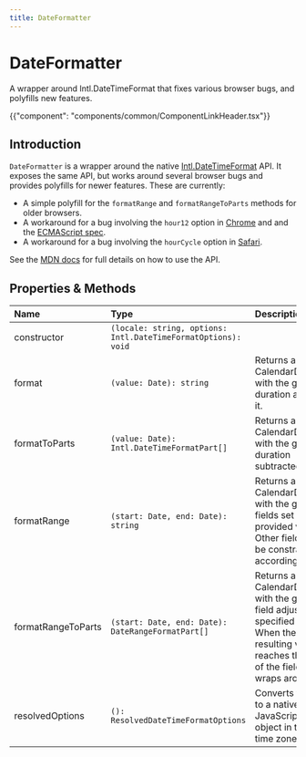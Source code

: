 ```yaml
---
title: DateFormatter
---
```


# DateFormatter

<p class="description">A wrapper around Intl.DateTimeFormat that fixes various browser bugs, and polyfills new features.</p>

{{"component": "components/common/ComponentLinkHeader.tsx"}}

## Introduction

`DateFormatter` is a wrapper around the native [Intl.DateTimeFormat](https://developer.mozilla.org/en-US/docs/Web/JavaScript/Reference/Global_Objects/Intl/DateTimeFormat) API. It exposes the same API, but works around several browser bugs and provides polyfills for newer features. These are currently:

- A simple polyfill for the `formatRange` and `formatRangeToParts` methods for older browsers.
- A workaround for a bug involving the `hour12` option in [Chrome](https://bugs.chromium.org/p/chromium/issues/detail?id=1045791) and and the [ECMAScript spec](https://github.com/tc39/ecma402/issues/402).
- A workaround for a bug involving the `hourCycle` option in [Safari](https://bugs.webkit.org/show_bug.cgi?id=229313).

See the [MDN docs](https://developer.mozilla.org/en-US/docs/Web/JavaScript/Reference/Global_Objects/Intl/DateTimeFormat) for full details on how to use the API.

## Properties & Methods

| Name               | Type                                                          | Description                                                                                                                                                    |
| :----------------- | :------------------------------------------------------------ | :------------------------------------------------------------------------------------------------------------------------------------------------------------- |
| constructor        | `(locale: string, options: Intl.DateTimeFormatOptions): void` |                                                                                                                                                                |
| format             | `(value: Date): string`                                       | Returns a new CalendarDateTime with the given duration added to it.                                                                                            |
| formatToParts      | `(value: Date): Intl.DateTimeFormatPart[]`                    | Returns a new CalendarDateTime with the given duration subtracted from it.                                                                                     |
| formatRange        | `(start: Date, end: Date): string	`                            | Returns a new CalendarDateTime with the given fields set to the provided values. Other fields will be constrained accordingly.                                 |
| formatRangeToParts | `(start: Date, end: Date): DateRangeFormatPart[]`             | Returns a new CalendarDateTime with the given field adjusted by a specified amount. When the resulting value reaches the limits of the field, it wraps around. |
| resolvedOptions    | `(): ResolvedDateTimeFormatOptions`                           | Converts the date to a native JavaScript Date object in the given time zone.                                                                                   |
